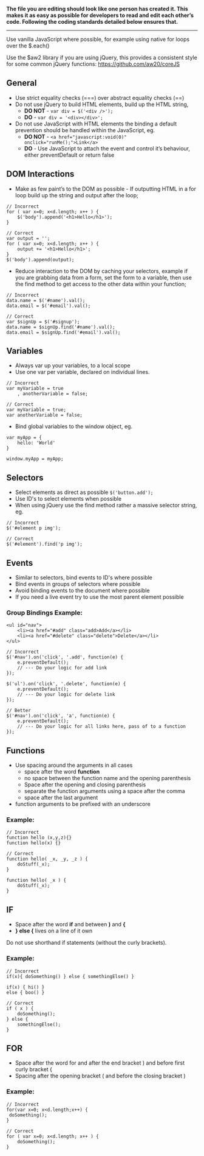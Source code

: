 **The file you are editing should look like one person has created it. This makes it as easy as possible for developers to read and edit each other’s code. Following the coding standards detailed below ensures that.**

---

Use vanilla JavaScript where possible, for example using native for loops over the $.each()

Use the $aw2 library if you are using jQuery, this provides a consistent style for some common jQuery functions: https://github.com/aw20/coreJS


## General
* Use strict equality checks (===) over abstract equality checks (==)
* Do not use jQuery to build HTML elements, build up the HTML string, 
    * **DO NOT** -  `var div = $('<div />');`
    * **DO** - `var div = '<div></div>';`
* Do not use JavaScript with HTML elements the binding a default prevention should be handled within the JavaScript, eg. 
    * **DO NOT** - `<a href="javascript:void(0)" onclick="runMe();">Link</a>`
    * **DO** - Use JavaScript to attach the event and control it’s behaviour, either preventDefault or return false

## DOM Interactions
* Make as few paint’s to the DOM as possible - If outputting HTML in a for loop build up the string and output after the loop;

``` language-javascript
// Incorrect
for ( var x=0; x<d.length; x++ ) {
    $('body').append('<h1>Hello</h1>');
}

// Correct
var output = '';
for ( var x=0; x<d.length; x++ ) {
	output += '<h1>Hello</h1>';	
}
$('body').append(output);
```

* Reduce interaction to the DOM by caching your selectors, example if you are grabbing data from a form, set the form to a variable, then use the find method to get access to the other data within your function;

``` language-javascript
// Incorrect
data.name = $('#name').val();
data.email = $('#email').val();

// Correct
var $signUp = $('#signup');
data.name = $signUp.find('#name').val();
data.email = $signUp.find('#email').val();
```

## Variables
* Always var up your variables, to a local scope
* Use one var per variable, declared on individual lines.

``` language-javascript
// Incorrect
var myVariable = true
    , anotherVariable = false;

// Correct
var myVariable = true;
var anotherVariable = false;
```

* Bind global variables to the window object, eg.

``` language-javascript
var myApp = {
	hello: 'World'
}

window.myApp = myApp;
```

## Selectors

* Select elements as direct as possible `$('button.add');`
* Use ID's to select elements when possible
* When using jQuery use the find method rather a massive selector string, eg.

``` language-javascript
// Incorrect
$('#element p img');

// Correct
$('#element').find('p img');
```

## Events

* Similar to selectors, bind events to ID's where possible
* Bind events in groups of selectors where possible
* Avoid binding events to the document where possible 
* If you need a live event try to use the most parent element possible

### Group Bindings Example:

``` language-javascript
<ul id="nav">
	<li><a href="#add" class="add>Add</a></li>
	<li><a href="#delete" class="delete">Delete</a></li>
</ul>

// Incorrect
$('#nav').on('click', '.add', function(e) {
	e.preventDefault();
	// --- Do your logic for add link
});

$('ul').on('click', '.delete', function(e) {
	e.preventDefault();
	// --- Do your logic for delete link
});

// Better
$('#nav').on('click', 'a', function(e) {
	e.preventDefault();
	// --- Do your logic for all links here, pass of to a function
});
```

## Functions

* Use spacing around the arguments in all cases
    * space after the word **function**
    * no space between the function name and the opening parenthesis 
    * Space after the opening and closing parenthesis
    * separate the function arguments using a space after the comma
    * space after the last argument
* function arguments to be prefixed with an underscore

### Example:

``` language-javascript
// Incorrect
function hello (x,y,z){}	
function hello(x) {}

// Correct
function hello( _x, _y, _z ) {
	doStuff(_x);
}

function hello( _x ) {
	doStuff(_x);
}
```


## IF

* Space after the word **if** and between **)** and **{**
* **} else {** lives on a line of it own

Do not use shorthand if statements (without the curly brackets).

### Example:

``` language-javascript
// Incorrect
if(x){ doSomething() } else { somethingElse() }

if(x) { hi() } 
else { boo() }

// Correct
if ( x ) {
	doSomething();
} else {
	somethingElse();
}
```


## FOR

* Space after the word for and after the end bracket ) and before first curly bracket {
* Spacing after the opening bracket ( and before the closing bracket )

### Example:

``` language-javascript
// Incorrect
for(var x=0; x<d.length;x++) { 
 doSomething();
}

// Correct
for ( var x=0; x<d.length; x++ ) {
	doSomething();
}
```
